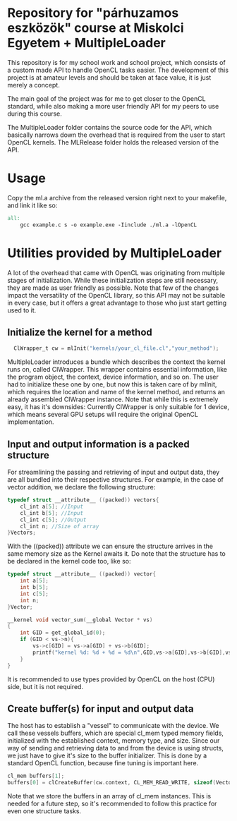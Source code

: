 # Repository for "párhuzamos eszközök" course at Miskolci Egyetem + MultipleLoader
This repository is for my school work and school project, which consists of a custom
made API to handle OpenCL tasks easier. The development of this project is 
at amateur levels and should be taken at face value, it is just merely a concept.

The main goal of the project was for me to get closer to the OpenCL standard,
while also making a more user friendly API for my peers to use during this course.

The MultipleLoader folder contains the source code for the API, which basically 
narrows down the overhead that is required from the user to start OpenCL kernels.
The MLRelease folder holds the released version of the API. 

# Usage
Copy the ml.a archive from the released version right next to your makefile, and link it like so:
```makefile
all:
	gcc example.c s -o example.exe -Iinclude ./ml.a -lOpenCL 
```

# Utilities provided by MultipleLoader
A lot of the overhead that came with OpenCL was originating from multiple stages of initialization. While these initialization steps are still necessary, they are 
made as user friendly as possible. Note that few of the changes impact the versatility
of the OpenCL library, so this API may not be suitable in every case, but it offers a 
great advantage to those who just start getting used to it.

## Initialize the kernel for a method
```c
  ClWrapper_t cw = mlInit("kernels/your_cl_file.cl","your_method");
```
MultipleLoader introduces a bundle which describes the context the kernel runs on, called ClWrapper. This wrapper contains essential information, like the program object, the context, device information, and so on. The user had to initialize these one by one, but now this is taken care of by mlInit, which requires the location and name of the kernel method, and returns an already assembled ClWrapper instance. Note
that while this is extremely easy, it has it's downsides: Currently ClWrapper is only 
suitable for 1 device, which means several GPU setups will require the original OpenCL implementation.

## Input and output information is a packed structure
For streamlining the passing and retrieving of input and output data, they are all bundled into their respective structures. For example, in the case of vector addition,
we declare the following structure:
```c
typedef struct __attribute__ ((packed)) vectors{
    cl_int a[5]; //Input
    cl_int b[5]; //Input
    cl_int c[5]; //Output
    cl_int n; //Size of array
}Vectors;
```
With the ((packed)) attribute we can ensure the structure arrives in the same memory 
size as the Kernel awaits it. Do note that the structure has to be declared in the kernel code too, like so:
```c
typedef struct __attribute__ ((packed)) vector{
    int a[5];
    int b[5];
    int c[5];
    int n;
}Vector;

__kernel void vector_sum(__global Vector * vs)
{
    int GID = get_global_id(0);
    if (GID < vs->n){
        vs->c[GID] = vs->a[GID] + vs->b[GID];
        printf("kernel %d: %d + %d = %d\n",GID,vs->a[GID],vs->b[GID],vs->c[GID]);
    }
}
```
It is recommended to use types provided by OpenCL on the host (CPU) side, but it is not required.

## Create buffer(s) for input and output data
The host has to establish a "vessel" to communicate with the device. We call these vessels buffers, which are special cl_mem typed memory fields, initialized with the established context, memory type, and size. Since our way of sending and retrieving data to and from the device is using structs, we just have to give it's size to the buffer initializer. This is done by a standard OpenCL function, because fine tuning is important here.
```c
cl_mem buffers[1];
buffers[0] = clCreateBuffer(cw.context, CL_MEM_READ_WRITE, sizeof(Vectors), NULL, NULL);
```
Note that we store the buffers in an array of cl_mem instances. This is needed for a future step, so it's recommended to follow this practice for even one structure tasks.

